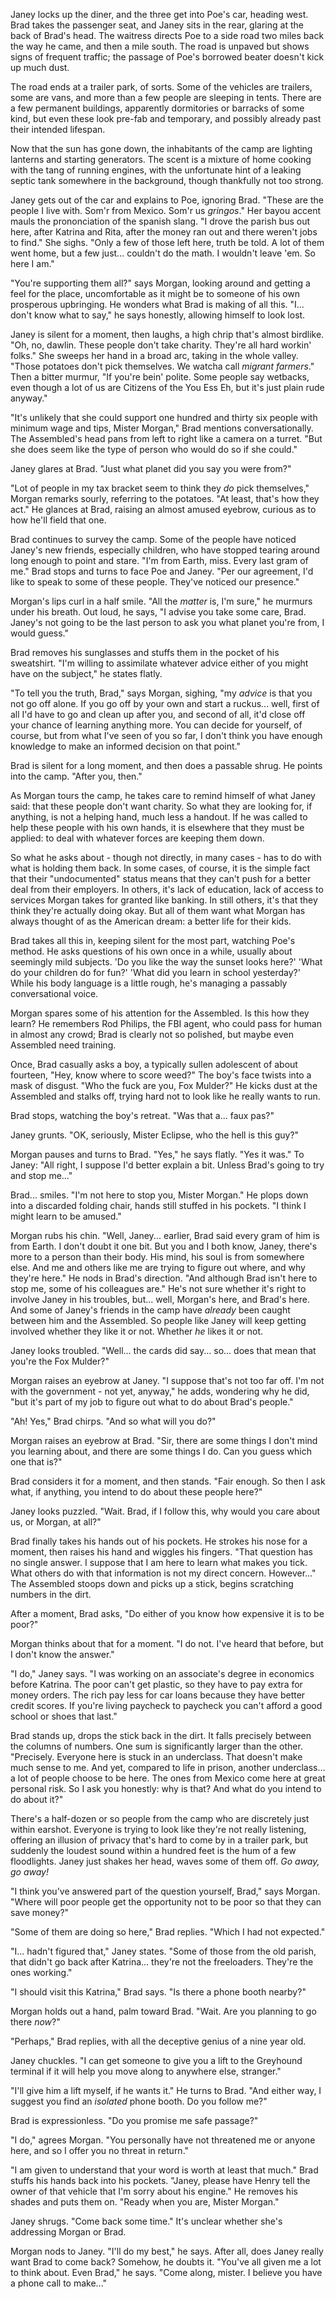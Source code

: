 Janey locks up the diner, and the three get into Poe's car, heading west. Brad takes the passenger seat, and Janey sits in the rear, glaring at the back of Brad's head. The waitress directs Poe to a side road two miles back the way he came, and then a mile south. The road is unpaved but shows signs of frequent traffic; the passage of Poe's borrowed beater doesn't kick up much dust.

The road ends at a trailer park, of sorts. Some of the vehicles are trailers, some are vans, and more than a few people are sleeping in tents. There are a few permanent buildings, apparently dormitories or barracks of some kind, but even these look pre-fab and temporary, and possibly already past their intended lifespan.

Now that the sun has gone down, the inhabitants of the camp are lighting lanterns and starting generators. The scent is a mixture of home cooking with the tang of running engines, with the unfortunate hint of a leaking septic tank somewhere in the background, though thankfully not too strong.

Janey gets out of the car and explains to Poe, ignoring Brad. "These are the people I live with. Som'r from Mexico. Som'r us _gringos_." Her bayou accent mauls the prononciation of the spanish slang. "I drove the parish bus out here, after Katrina and Rita, after the money ran out and there weren't jobs to find." She sighs. "Only a few of those left here, truth be told. A lot of them went home, but a few just... couldn't do the math. I wouldn't leave 'em. So here I am."

"You're supporting them all?" says Morgan, looking around and getting a feel for the place, uncomfortable as it might be to someone of his own prosperous upbringing. He wonders what Brad is making of all this. "I... don't know what to say," he says honestly, allowing himself to look lost.

Janey is silent for a moment, then laughs, a high chrip that's almost birdlike. "Oh, no, dawlin. These people don't take charity. They're all hard workin' folks." She sweeps her hand in a broad arc, taking in the whole valley. "Those potatoes don't pick themselves. We watcha call _migrant farmers_." Then a bitter murmur, "If you're bein' polite. Some people say wetbacks, even though a lot of us are Citizens of the You Ess Eh, but it's just plain rude anyway."

"It's unlikely that she could support one hundred and thirty six people with minimum wage and tips, Mister Morgan," Brad mentions conversationally. The Assembled's head pans from left to right like a camera on a turret. "But she does seem like the type of person who would do so if she could."

Janey glares at Brad. "Just what planet did you say you were from?"

"Lot of people in my tax bracket seem to think they _do_ pick themselves," Morgan remarks sourly, referring to the potatoes. "At least, that's how they act." He glances at Brad, raising an almost amused eyebrow, curious as to how he'll field that one.

Brad continues to survey the camp. Some of the people have noticed Janey's new friends, especially children, who have stopped tearing around long enough to point and stare. "I'm from Earth, miss. Every last gram of me." Brad stops and turns to face Poe and Janey. "Per our agreement, I'd like to speak to some of these people. They've noticed our presence."

Morgan's lips curl in a half smile. "All the _matter_ is, I'm sure," he murmurs under his breath. Out loud, he says, "I advise you take some care, Brad. Janey's not going to be the last person to ask you what planet you're from, I would guess."

Brad removes his sunglasses and stuffs them in the pocket of his sweatshirt. "I'm willing to assimilate whatever advice either of you might have on the subject," he states flatly.

"To tell you the truth, Brad," says Morgan, sighing, "my _advice_ is that you not go off alone. If you go off by your own and start a ruckus... well, first of all I'd have to go and clean up after you, and second of all, it'd close off your chance of learning anything more. You can decide for yourself, of course, but from what I've seen of you so far, I don't think you have enough knowledge to make an informed decision on that point."

Brad is silent for a long moment, and then does a passable shrug. He points into the camp. "After you, then."

As Morgan tours the camp, he takes care to remind himself of what Janey said: that these people don't want charity. So what they are looking for, if anything, is not a helping hand, much less a handout. If he was called to help these people with his own hands, it is elsewhere that they must be applied: to deal with whatever forces are keeping them down.

So what he asks about - though not directly, in many cases - has to do with what is holding them back. In some cases, of course, it is the simple fact that their "undocumented" status means that they can't push for a better deal from their employers. In others, it's lack of education, lack of access to services Morgan takes for granted like banking. In still others, it's that they think they're actually doing okay. But all of them want what Morgan has always thought of as the American dream: a better life for their kids.

Brad takes all this in, keeping silent for the most part, watching Poe's method. He asks questions of his own once in a while, usually about seemingly mild subjects. 'Do you like the way the sunset looks here?' 'What do your children do for fun?' 'What did you learn in school yesterday?' While his body language is a little rough, he's managing a passably conversational voice.

Morgan spares some of his attention for the Assembled. Is this how they learn? He remembers Rod Philips, the FBI agent, who could pass for human in almost any crowd; Brad is clearly not so polished, but maybe even Assembled need training.

Once, Brad casually asks a boy, a typically sullen adolescent of about fourteen, "Hey, know where to score weed?" The boy's face twists into a mask of disgust. "Who the fuck are you, Fox Mulder?" He kicks dust at the Assembled and stalks off, trying hard not to look like he really wants to run.

Brad stops, watching the boy's retreat. "Was that a... faux pas?"

Janey grunts. "OK, seriously, Mister Eclipse, who the hell is this guy?"

Morgan pauses and turns to Brad. "Yes," he says flatly. "Yes it was." To Janey: "All right, I suppose I'd better explain a bit. Unless Brad's going to try and stop me..."

Brad... smiles. "I'm not here to stop you, Mister Morgan." He plops down into a discarded folding chair, hands still stuffed in his pockets. "I think I might learn to be amused."

Morgan rubs his chin. "Well, Janey... earlier, Brad said every gram of him is from Earth. I don't doubt it one bit. But you and I both know, Janey, there's more to a person than their body. His mind, his soul is from somewhere else. And me and others like me are trying to figure out where, and why they're here." He nods in Brad's direction. "And although Brad isn't here to stop me, some of his colleagues are." He's not sure whether it's right to involve Janey in his troubles, but... well, Morgan's here, and Brad's here. And some of Janey's friends in the camp have _already_ been caught between him and the Assembled. So people like Janey will keep getting involved whether they like it or not. Whether _he_ likes it or not.

Janey looks troubled. "Well... the cards did say... so... does that mean that you're the Fox Mulder?"

Morgan raises an eyebrow at Janey. "I suppose that's not too far off. I'm not with the government - not yet, anyway," he adds, wondering why he did, "but it's part of my job to figure out what to do about Brad's people."

"Ah! Yes," Brad chirps. "And so what will you do?"

Morgan raises an eyebrow at Brad. "Sir, there are some things I don't mind you learning about, and there are some things I do. Can you guess which one that is?"

Brad considers it for a moment, and then stands. "Fair enough. So then I ask what, if anything, you intend to do about these people here?"

Janey looks puzzled. "Wait. Brad, if I follow this, why would you care about us, or Morgan, at all?"

Brad finally takes his hands out of his pockets. He strokes his nose for a moment, then raises his hand and wiggles his fingers. "That question has no single answer. I suppose that I am here to learn what makes you tick. What others do with that information is not my direct concern. However..." The Assembled stoops down and picks up a stick, begins scratching numbers in the dirt.

After a moment, Brad asks, "Do either of you know how expensive it is to be poor?"

Morgan thinks about that for a moment. "I do not. I've heard that before, but I don't know the answer."

"I do," Janey says. "I was working on an associate's degree in economics before Katrina. The poor can't get plastic, so they have to pay extra for money orders. The rich pay less for car loans because they have better credit scores. If you're living paycheck to paycheck you can't afford a good school or shoes that last."

Brad stands up, drops the stick back in the dirt. It falls precisely between the columns of numbers. One sum is significantly larger than the other. "Precisely. Everyone here is stuck in an underclass. That doesn't make much sense to me. And yet, compared to life in prison, another underclass... a lot of people choose to be here. The ones from Mexico come here at great personal risk. So I ask you honestly: why is that? And what do you intend to do about it?"

There's a half-dozen or so people from the camp who are discretely just within earshot. Everyone is trying to look like they're not really listening, offering an illusion of privacy that's hard to come by in a trailer park, but suddenly the loudest sound within a hundred feet is the hum of a few floodlights. Janey just shakes her head, waves some of them off. _Go away, go away!_

"I think you've answered part of the question yourself, Brad," says Morgan. "Where will poor people get the opportunity not to be poor so that they can save money?"

"Some of them are doing so here," Brad replies. "Which I had not expected."

"I... hadn't figured that," Janey states. "Some of those from the old parish, that didn't go back after Katrina... they're not the freeloaders. They're the ones working."

"I should visit this Katrina," Brad says. "Is there a phone booth nearby?"

Morgan holds out a hand, palm toward Brad. "Wait. Are you planning to go there _now_?"

"Perhaps," Brad replies, with all the deceptive genius of a nine year old.

Janey chuckles. "I can get someone to give you a lift to the Greyhound terminal if it will help you move along to anywhere else, stranger."

"I'll give him a lift myself, if he wants it." He turns to Brad. "And either way, I suggest you find an _isolated_ phone booth. Do you follow me?"

Brad is expressionless. "Do you promise me safe passage?"

"I do," agrees Morgan. "You personally have not threatened me or anyone here, and so I offer you no threat in return."

"I am given to understand that your word is worth at least that much." Brad stuffs his hands back into his pockets. "Janey, please have Henry tell the owner of that vehicle that I'm sorry about his engine." He removes his shades and puts them on. "Ready when you are, Mister Morgan."

Janey shrugs. "Come back some time." It's unclear whether she's addressing Morgan or Brad.

Morgan nods to Janey. "I'll do my best," he says. After all, does Janey really want Brad to come back? Somehow, he doubts it. "You've all given me a lot to think about. Even Brad," he says. "Come along, mister. I believe you have a phone call to make..."